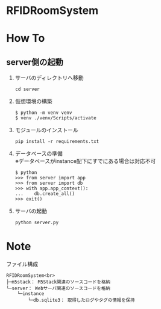 # RFIDRoomSystem

# How To
## server側の起動
1. サーバのディレクトリへ移動<br>
    ```
    cd server
    ```

2. 仮想環境の構築<br>
    ```
    $ python -m venv venv
    $ venv ./venv/Scripts/activate
    ```

2. モジュールのインストール<br>
    ```
    pip install -r requirements.txt
    ```

3. データベースの準備<br>
    ※データベースがinstance配下にすでにある場合は対応不可
    ```
    $ python
    >>> from server import app
    >>> from server import db
    >>> with app.app_context():
    ...    db.create_all()
    >>> exit()

    ```
4. サーバの起動<br>
    ```
    python server.py
    ```

# Note
ファイル構成
```
RFIDRoomSystem<br>
├─m5stack： M5Stack関連のソースコードを格納
└─server： Webサーバ関連のソースコードを格納
    └─instance
        └─db.sqlite3： 取得したログやタグの情報を保持
```